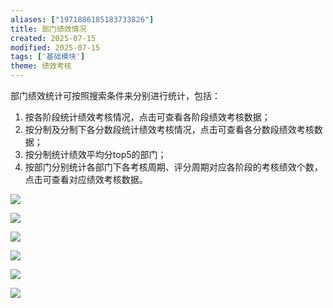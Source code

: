 ```yaml
---
aliases: ["1971886185183733826"]
title: 部门绩效情况
created: 2025-07-15
modified: 2025-07-15
tags: ['基础模块']
theme: 绩效考核
---
```


部门绩效统计可按照搜索条件来分别进行统计，包括：

1. 按各阶段统计绩效考核情况，点击可查看各阶段绩效考核数据；
2. 按分制及分制下各分数段统计绩效考核情况，点击可查看各分数段绩效考核数据；
3. 按分制统计绩效平均分top5的部门；
4. 按部门分别统计各部门下各考核周期、评分周期对应各阶段的考核绩效个数，点击可查看对应绩效考核数据。

![](af22933b67de296519330e257b521000.jpg)

![](dbfb21b65efafa642213d9dcb35c5c86.jpg)

![](1da58c204e6891557bc1cafb49c2c91d.jpg)

![](b6106660a6473910bd9e4ec415219b41.jpg)

![](1395a601d5037364b45b51cad5c17920.jpg)

![](2e069da8adcee3f59ff7132caf3cccbe.jpg)